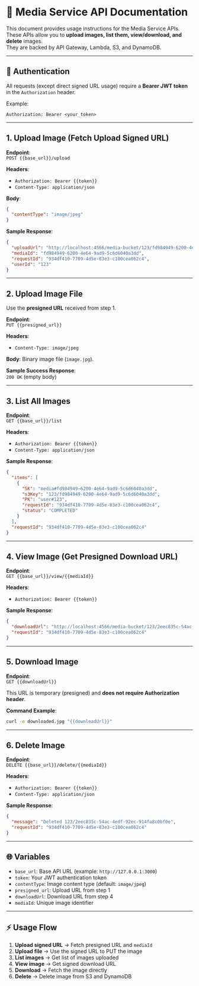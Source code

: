 # 📸 Media Service API Documentation

This document provides usage instructions for the Media Service APIs.  
These APIs allow you to **upload images, list them, view/download, and delete** images.  
They are backed by API Gateway, Lambda, S3, and DynamoDB.

---

## 🔑 Authentication

All requests (except direct signed URL usage) require a **Bearer JWT token** in the `Authorization` header.

Example:
```
Authorization: Bearer <your_token>
```

---

## 1. Upload Image (Fetch Upload Signed URL)

**Endpoint**:  
`POST {{base_url}}/upload`

**Headers**:
- `Authorization: Bearer {{token}}`
- `Content-Type: application/json`

**Body**:
```json
{
  "contentType": "image/jpeg"
}
```

**Sample Response**:
```json
{
  "uploadUrl": "http://localhost:4566/media-bucket/123/fd984949-6200-4e64-9ad9-5c6d6040a3dd?...",
  "mediaId": "fd984949-6200-4e64-9ad9-5c6d6040a3dd",
  "requestId": "934df410-7709-4d5e-83e3-c100cea062c4",
  "userId": "123"
}
```

---

## 2. Upload Image File

Use the **presigned URL** received from step 1.

**Endpoint**:  
`PUT {{presigned_url}}`

**Headers**:
- `Content-Type: image/jpeg`

**Body**: Binary image file (`image.jpg`).

**Sample Success Response**:  
`200 OK` (empty body)

---

## 3. List All Images

**Endpoint**:  
`GET {{base_url}}/list`

**Headers**:
- `Authorization: Bearer {{token}}`
- `Content-Type: application/json`

**Sample Response**:
```json
{
  "items": [
    {
      "SK": "media#fd984949-6200-4e64-9ad9-5c6d6040a3dd",
      "s3Key": "123/fd984949-6200-4e64-9ad9-5c6d6040a3dd",
      "PK": "user#123",
      "requestId": "934df410-7709-4d5e-83e3-c100cea062c4",
      "status": "COMPLETED"
    }
  ],
  "requestId": "934df410-7709-4d5e-83e3-c100cea062c4"
}
```

---

## 4. View Image (Get Presigned Download URL)

**Endpoint**:  
`GET {{base_url}}/view/{{mediaId}}`

**Headers**:
- `Authorization: Bearer {{token}}`

**Sample Response**:
```json
{
  "downloadUrl": "http://localhost:4566/media-bucket/123/2eec835c-54ac-4edf-92ec-914fa8c0bf0e?...",
  "requestId": "934df410-7709-4d5e-83e3-c100cea062c4"
}
```

---

## 5. Download Image

**Endpoint**:  
`GET {{downloadUrl}}`  

This URL is temporary (presigned) and **does not require Authorization header**.

**Command Example**:
```bash
curl -o downloaded.jpg "{{downloadUrl}}"
```

---

## 6. Delete Image

**Endpoint**:  
`DELETE {{base_url}}/delete/{{mediaId}}`

**Headers**:
- `Authorization: Bearer {{token}}`
- `Content-Type: application/json`

**Sample Response**:
```json
{
  "message": "Deleted 123/2eec835c-54ac-4edf-92ec-914fa8c0bf0e",
  "requestId": "934df410-7709-4d5e-83e3-c100cea062c4"
}
```

---

## 🌐 Variables

- `base_url`: Base API URL (example: `http://127.0.0.1:3000`)
- `token`: Your JWT authentication token
- `contentType`: Image content type (default: `image/jpeg`)
- `presigned_url`: Upload URL from step 1
- `downloadUrl`: Download URL from step 4
- `mediaId`: Unique image identifier

---

## ⚡ Usage Flow

1. **Upload signed URL** → Fetch presigned URL and `mediaId`
2. **Upload file** → Use the signed URL to PUT the image
3. **List images** → Get list of images uploaded
4. **View image** → Get signed download URL
5. **Download** → Fetch the image directly
6. **Delete** → Delete image from S3 and DynamoDB

